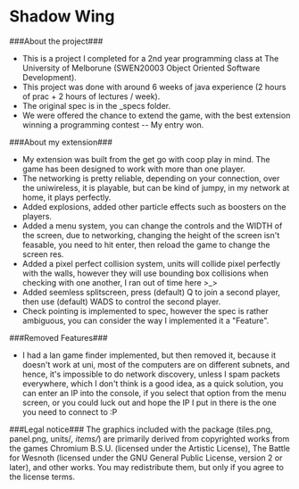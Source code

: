 Shadow Wing
=========

###About the project###
 - This is a project I completed for a 2nd year programming class at The University of Melborune (SWEN20003 Object Oriented Software Development).
 - This project was done with around 6 weeks of java experience (2 hours of prac + 2 hours of lectures / week).
 - The original spec is in the _specs folder.
 - We were offered the chance to extend the game, with the best extension winning a programming contest -- My entry won.

###About my extension###
 - My extension was built from the get go with coop play in mind. The game has been designed to work with more than one player.
 - The networking is pretty reliable, depending on your connection, over the uniwireless, it is playable, but can be kind of jumpy, in my network at home, it plays perfectly.
 - Added explosions, added other particle effects such as boosters on the players.
 - Added a menu system, you can change the controls and the WIDTH of the screen, due to networking, changing the height of the screen isn't feasable, you need to hit enter, then reload the game to change the screen res.
 - Added a pixel perfect collision system, units will collide pixel perfectly with the walls, however they will use bounding box collisions when checking with one another, I ran out of time here >_>
 - Added seemless splitscreen, press (default) Q to join a second player, then use (default) WADS to control the second player.
 - Check pointing is implemented to spec, however the spec is rather ambiguous, you can consider the way I implemented it a "Feature".

###Removed Features###
 - I had a lan game finder implemented, but then removed it, because it doesn't work at uni, most of the computers are on different subnets, and hence, it's impossible to do network discovery, unless I spam packets everywhere, which I don't think is a good idea, as a quick solution, you can enter an IP into the console, if you select that option from the menu screen, or you could luck out and hope the IP I put in there is the one you need to connect to :P

###Legal notice###
The graphics included with the package (tiles.png, panel.png, units/*, items/*) are primarily derived from copyrighted works from the games Chromium B.S.U. (licensed under the Artistic License), The Battle for Wesnoth (licensed under the GNU General Public License, version 2 or later), and other works. You may redistribute them, but only if you agree to the license terms.